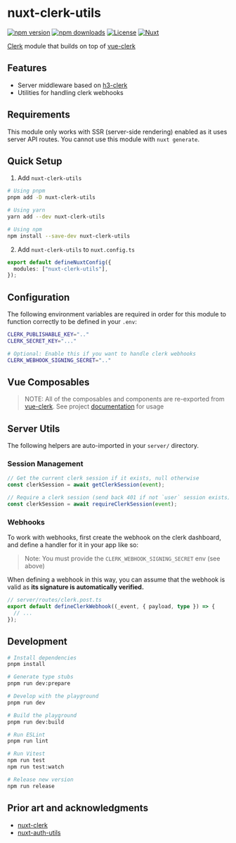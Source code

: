 # nuxt-clerk-utils

[![npm version][npm-version-src]][npm-version-href]
[![npm downloads][npm-downloads-src]][npm-downloads-href]
[![License][license-src]][license-href]
[![Nuxt][nuxt-src]][nuxt-href]

[Clerk](https://clerk.com/) module that builds on top of [vue-clerk](https://github.com/wobsoriano/vue-clerk)

## Features

- Server middleware based on [h3-clerk](https://github.com/wobsoriano/h3-clerk)
- Utilities for handling clerk webhooks

## Requirements

This module only works with SSR (server-side rendering) enabled as it uses server API routes. You cannot use this module with `nuxt generate`.

## Quick Setup

1. Add `nuxt-clerk-utils`

```bash
# Using pnpm
pnpm add -D nuxt-clerk-utils

# Using yarn
yarn add --dev nuxt-clerk-utils

# Using npm
npm install --save-dev nuxt-clerk-utils

```

2. Add `nuxt-clerk-utils` to `nuxt.config.ts`

```ts
export default defineNuxtConfig({
  modules: ["nuxt-clerk-utils"],
});
```

## Configuration

The following environment variables are required in order for this module to function correctly to be defined in your `.env`:

```bash
CLERK_PUBLISHABLE_KEY=".."
CLERK_SECRET_KEY="..."

# Optional: Enable this if you want to handle clerk webhooks
CLERK_WEBHOOK_SIGNING_SECRET=".."
```

## Vue Composables

> NOTE: All of the composables and components are re-exported from [vue-clerk](https://github.com/wobsoriano/vue-clerk). See project [documentation](https://vue-clerk.vercel.app) for usage

## Server Utils

The following helpers are auto-imported in your `server/` directory.

### Session Management

```ts
// Get the current clerk session if it exists, null otherwise
const clerkSession = await getClerkSession(event);

// Require a clerk session (send back 401 if not `user` session exists)
const clerkSession = await requireClerkSession(event);
```

### Webhooks

To work with webhooks, first create the webhook on the clerk dashboard, and define a handler for it in your app like so:

> Note: You must provide the `CLERK_WEBHOOK_SIGNING_SECRET` env (see above)

When defining a webhook in this way, you can assume that the webhook is valid as **its signature is automatically verified.**

```ts
// server/routes/clerk.post.ts
export default defineClerkWebhook((_event, { payload, type }) => {
  // ...
});
```

## Development

```bash
# Install dependencies
pnpm install

# Generate type stubs
pnpm run dev:prepare

# Develop with the playground
pnpm run dev

# Build the playground
pnpm run dev:build

# Run ESLint
pnpm run lint

# Run Vitest
npm run test
npm run test:watch

# Release new version
npm run release
```

## Prior art and acknowledgments

- [nuxt-clerk](https://github.com/RodrigoProjects/nuxt-clerk)
- [nuxt-auth-utils](https://github.com/Atinux/nuxt-auth-utils)

[npm-version-src]: https://img.shields.io/npm/v/my-module/latest.svg?style=flat&colorA=020420&colorB=00DC82
[npm-version-href]: https://npmjs.com/package/my-module
[npm-downloads-src]: https://img.shields.io/npm/dm/my-module.svg?style=flat&colorA=020420&colorB=00DC82
[npm-downloads-href]: https://npmjs.com/package/my-module
[license-src]: https://img.shields.io/npm/l/my-module.svg?style=flat&colorA=020420&colorB=00DC82
[license-href]: https://npmjs.com/package/my-module
[nuxt-src]: https://img.shields.io/badge/Nuxt-020420?logo=nuxt.js
[nuxt-href]: https://nuxt.com
